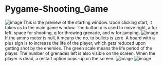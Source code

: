 # Pygame-Shooting_Game
![image](https://user-images.githubusercontent.com/93534905/232225831-e885ccc6-c556-4cbc-9e08-73b48187883b.png)
This is the preview of the starting window.
Upon clicking start, it takes us to the main game window. The button d is used to move right, a for left, space for shooting, q for throwing grenade, and w for jumping.
![image](https://user-images.githubusercontent.com/93534905/232225978-2392b915-5c6b-4829-bc36-0afda7d9e752.png)
If the ammo meter is null, it means the no. to bullets is zero.
A board with a plus sign is to increase the life of the player, which gets reduced upon getting shot by the enemies.
The green scale means the life period of the player.
The number of grenades left is also visible on the screen.
When the player is dead, a restart option pops-up on the screen.
![image](https://user-images.githubusercontent.com/93534905/232226118-7d563b99-89b5-42f1-b11b-f8304c97fe5d.png)
![image](https://user-images.githubusercontent.com/93534905/232226153-da51a3a8-38b1-4050-978d-32664cf67641.png)

